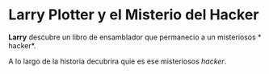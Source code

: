 # Larry Plotter y el Misterio del Hacker

**Larry** descubre un libro de ensamblador que permanecio a un misteriosos * hacker*.

A lo largo de la historia decubrira quie es ese misteriosos *hacker*.

